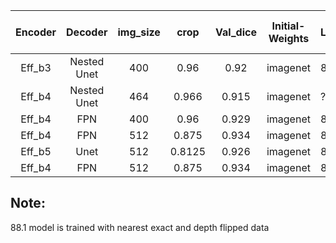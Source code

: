 | **Encoder** | **Decoder** | **img_size** | **crop** | **Val_dice** | **Initial-Weights** | **LB_score** | **val_fold** | **TTA** | **epochs** | **DICE LOSS WEIGHT** | **BCE LOSS WEIGHT** | **TEREVSKY LOSS WEIGHT** |
|:-----------:|:-----------:|:------------:|:--------:|:------------:|:-------------------:|--------------|--------------|---------|------------|----------------------|---------------------|--------------------------|
|    Eff_b3   | Nested Unet |      400     |   0.96   |     0.92     |       imagenet      | 87.6         | 0            | Y       | 60         | 0                    | 0.5                 | 0.5                      |
|    Eff_b4   | Nested Unet |      464     |   0.966  |     0.915    |       imagenet      | ??           | 1            | Y       | 60         | 0                    | 0.4                 | 0.6                      |
|    Eff_b4   |     FPN     |      400     |   0.96   |     0.929    |       imagenet      | 87.8         | 2            | Y       | 90         | 1                    | 0                   | 0                        |
|    Eff_b4   |     FPN     |      512     |   0.875   |     0.934    |       imagenet      | 88        | 4            | Y       | 90         | 1                    | 0                   | 0                        |
|    Eff_b5   |     Unet     |      512     |   0.8125   |     0.926    |       imagenet      | 87.6        | 3            | Y       | 120         | 1                    | 0                   | 0                        |
|    Eff_b4   |     FPN     |      512     |   0.875   |     0.934    |       imagenet      | 88.1        | 3            | Y       | 90         | 1                    | 0                   | 0  



## Note:
88.1 model is trained with nearest exact and depth flipped data
